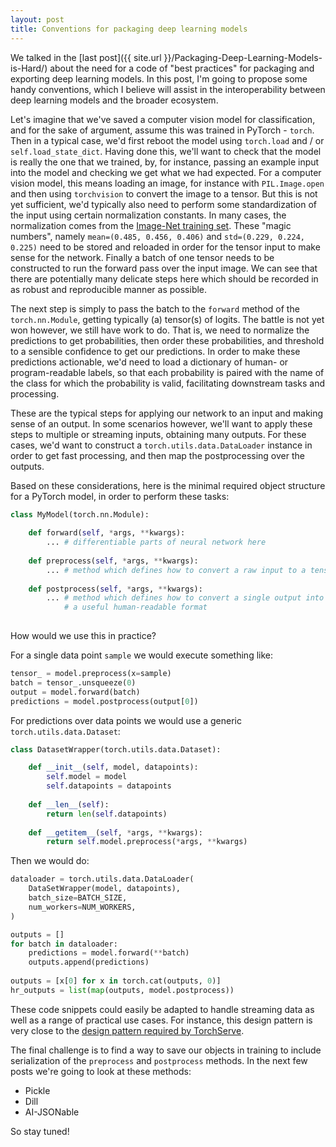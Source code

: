 ```yaml
---
layout: post
title: Conventions for packaging deep learning models
---
```


We talked in the [last post]({{ site.url }}/Packaging-Deep-Learning-Models-is-Hard/) about the need for a code of "best practices" for packaging and exporting deep learning models. In this post, I'm going to propose some handy conventions, which I believe will assist in the interoperability between deep learning models and the broader ecosystem.

Let's imagine that we've saved a computer vision model for classification, and for the sake of argument, assume this was trained in PyTorch - `torch`. Then in a typical case, we'd first reboot the model using `torch.load` and / or `self.load_state_dict`. Having done this, we'll want to check that the model is really the one that we trained, by, for instance, passing an example input into the model and checking we get what we had expected. For a computer vision model, this means loading an image, for instance with `PIL.Image.open` and then using `torchvision` to convert the image to a tensor. But this is not yet sufficient, we'd typically also need to perform some standardization of the input using certain normalization constants. In many cases, the normalization comes from the [Image-Net training set](https://discuss.pytorch.org/t/how-to-preprocess-input-for-pre-trained-networks/683/8). These "magic numbers", namely `mean=(0.485, 0.456, 0.406)` and `std=(0.229, 0.224, 0.225)` need to be stored and reloaded in order for the tensor input to make sense for the network. Finally a batch of one tensor needs to be constructed to run the forward pass over the input image. We can see that there are potentially many delicate steps here which should be recorded in as robust and reproducible manner as possible.

The next step is simply to pass the batch to the `forward` method of the `torch.nn.Module`, getting typically (a) tensor(s) of logits. The battle is not yet won however, we still have work to do. That is, we need to normalize the predictions to get probabilities, then order these probabilities, and threshold to a sensible confidence to get our predictions. In order to make these predictions actionable, we'd need to load a dictionary of human- or program-readable labels, so that each probability is paired with the name of the class for which the probability is valid, facilitating downstream tasks and processing.

These are the typical steps for applying our network to an input and making sense of an output. In some scenarios however, we'll want to apply these steps to multiple or streaming inputs, obtaining many outputs. For these cases, we'd want to construct a `torch.utils.data.DataLoader` instance in order to get fast processing, and then map the postprocessing over the outputs.

Based on these considerations, here is the minimal required object structure for a PyTorch model, in order to perform these tasks:

```python
class MyModel(torch.nn.Module):
  
    def forward(self, *args, **kwargs):
      	... # differentiable parts of neural network here
       
    def preprocess(self, *args, **kwargs):
        ... # method which defines how to convert a raw input to a tensor
        
    def postprocess(self, *args, **kwargs):
        ... # method which defines how to convert a single output into 
            # a useful human-readable format
      
```

How would we use this in practice?

For a single data point `sample` we would execute something like:

```python
tensor_ = model.preprocess(x=sample)
batch = tensor_.unsqueeze(0)
output = model.forward(batch)
predictions = model.postprocess(output[0])
```

For predictions over data points we would use a generic `torch.utils.data.Dataset`:

```python
class DatasetWrapper(torch.utils.data.Dataset):

    def __init__(self, model, datapoints):
        self.model = model
        self.datapoints = datapoints
        
    def __len__(self):
        return len(self.datapoints)
        
    def __getitem__(self, *args, **kwargs):
        return self.model.preprocess(*args, **kwargs)
```

Then we would do:

```python
dataloader = torch.utils.data.DataLoader(
    DataSetWrapper(model, datapoints),
    batch_size=BATCH_SIZE,
    num_workers=NUM_WORKERS,
)

outputs = []
for batch in dataloader:
    predictions = model.forward(**batch)
    outputs.append(predictions)
    
outputs = [x[0] for x in torch.cat(outputs, 0)]
hr_outputs = list(map(outputs, model.postprocess))
```

These code snippets could easily be adapted to handle streaming data as well as a range of practical use cases. For instance, this design pattern is very close to the [design pattern required by TorchServe](https://pytorch.org/serve/custom_service.html#writing-a-custom-handler-from-scratch-for-prediction-and-explanations-request).

The final challenge is to find a way to save our objects in training to include serialization of the `preprocess` and `postprocess` methods. In the next few posts we're going to look at these methods:

- Pickle
- Dill
- AI-JSONable

So stay tuned!

